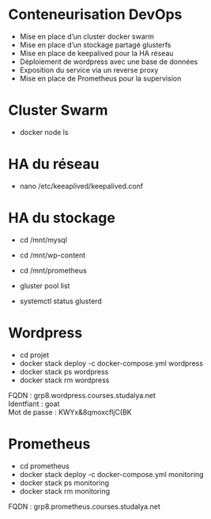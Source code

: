 # Conteneurisation DevOps

- Mise en place d’un cluster docker swarm
- Mise en place d’un stockage partagé glusterfs
- Mise en place de keepalived pour la HA réseau
- Déploiement de wordpress avec une base de données
- Exposition du service via un reverse proxy
- Mise en place de Prometheus pour la supervision

# Cluster Swarm

- docker node ls

# HA du réseau

- nano /etc/keeaplived/keepalived.conf

# HA du stockage

- cd /mnt/mysql
- cd /mnt/wp-content
- cd /mnt/prometheus

- gluster pool list
- systemctl status glusterd

# Wordpress

- cd projet
- docker stack deploy -c docker-compose.yml wordpress
- docker stack ps wordpress
- docker stack rm wordpress

FQDN : grp8.wordpress.courses.studalya.net<br>
Identfiant : goat<br>
Mot de passe : KWYx&8qmoxcfljC(BK

# Prometheus

- cd prometheus
- docker stack deploy -c docker-compose.yml monitoring
- docker stack ps monitoring
- docker stack rm monitoring

FQDN : grp8.prometheus.courses.studalya.net
